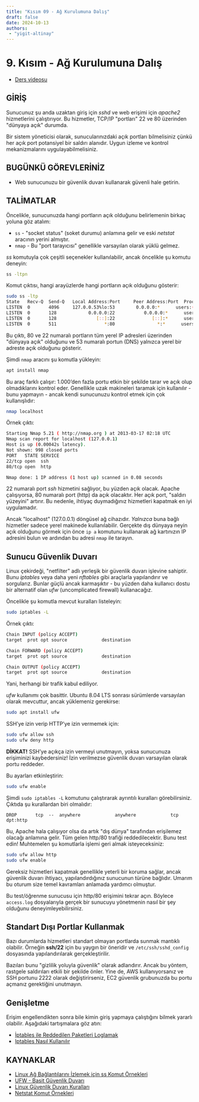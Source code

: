 ```yaml
---
title: "Kısım 09 - Ağ Kurulumuna Dalış"
draft: false
date: 2024-10-13
authors:
 - "yigit-altinay"
---
```


# 9. Kısım - Ağ Kurulumuna Dalış

* [Ders videosu](https://youtu.be/47BWW-SyAa8)

## GİRİŞ

Sunucunuz şu anda uzaktan giriş için *sshd* ve web erişimi için *apache2* hizmetlerini çalıştırıyor. Bu hizmetler, TCP/IP "portları" 22 ve 80 üzerinden "dünyaya açık" durumda.  

Bir sistem yöneticisi olarak, sunucularınızdaki açık portları bilmelisiniz çünkü her açık port potansiyel bir saldırı alanıdır. Uygun izleme ve kontrol mekanizmalarını uygulayabilmelisiniz.  

## BUGÜNKÜ GÖREVLERİNİZ

* Web sunucunuzu bir güvenlik duvarı kullanarak güvenli hale getirin.

## TALİMATLAR

Öncelikle, sunucunuzda hangi portların açık olduğunu belirlemenin birkaç yoluna göz atalım:  

* `ss` - "socket status" (soket durumu) anlamına gelir ve eski *netstat* aracının yerini almıştır.  
* `nmap` - Bu "port tarayıcısı" genellikle varsayılan olarak yüklü gelmez.  

*ss* komutuyla çok çeşitli seçenekler kullanılabilir, ancak öncelikle şu komutu deneyin:  

```bash
ss -ltpn
```

Komut çıktısı, hangi arayüzlerde hangi portların açık olduğunu gösterir:

```bash
sudo ss -ltp
State   Recv-Q  Send-Q   Local Address:Port     Peer Address:Port  Process
LISTEN  0       4096     127.0.0.53%lo:53        0.0.0.0:*      users:(("systemd-resolve",pid=364,fd=13))
LISTEN  0       128            0.0.0.0:22           0.0.0.0:*      users:(("sshd",pid=625,fd=3))
LISTEN  0       128               [::]:22              [::]:*      users:(("sshd",pid=625,fd=4))
LISTEN  0       511                  *:80                *:*      users:(("apache2",pid=106630,fd=4),("apache2",pid=106629,fd=4),("apache2",pid=106627,fd=4))
```

Bu çıktı, 80 ve 22 numaralı portların tüm yerel IP adresleri üzerinden "dünyaya açık" olduğunu ve 53 numaralı portun (DNS) yalnızca yerel bir adreste açık olduğunu gösterir.

Şimdi `nmap` aracını şu komutla yükleyin:  

```bash
apt install nmap
```

Bu araç farklı çalışır: 1.000’den fazla portu etkin bir şekilde tarar ve açık olup olmadıklarını kontrol eder. Genellikle uzak makineleri taramak için kullanılır - bunu yapmayın - ancak kendi sunucunuzu kontrol etmek için çok kullanışlıdır:

```bash
nmap localhost
```

Örnek çıktı:  

```bash
Starting Nmap 5.21 ( http://nmap.org ) at 2013-03-17 02:18 UTC
Nmap scan report for localhost (127.0.0.1)
Host is up (0.00042s latency).
Not shown: 998 closed ports
PORT   STATE SERVICE
22/tcp open  ssh
80/tcp open  http

Nmap done: 1 IP address (1 host up) scanned in 0.08 seconds
```

22 numaralı port *ssh* hizmetini sağlıyor, bu yüzden açık olacak. Apache çalışıyorsa, 80 numaralı port (http) da açık olacaktır. Her açık port, "saldırı yüzeyini" artırır. Bu nedenle, ihtiyaç duymadığınız hizmetleri kapatmak en iyi uygulamadır.  

Ancak "localhost" (127.0.0.1) döngüsel ağ cihazıdır. *Yalnızca* buna bağlı hizmetler sadece yerel makinede kullanılabilir. Gerçekte dış dünyaya neyin açık olduğunu görmek için önce `ip a` komutunu kullanarak ağ kartınızın IP adresini bulun ve ardından bu adresi `nmap` ile tarayın.  

## Sunucu Güvenlik Duvarı

Linux çekirdeği, "netfilter" adlı yerleşik bir güvenlik duvarı işlevine sahiptir. Bunu *iptables* veya daha yeni *nftables* gibi araçlarla yapılandırır ve sorgularız. Bunlar güçlü ancak karmaşıktır - bu yüzden daha kullanıcı dostu bir alternatif olan *ufw* (uncomplicated firewall) kullanacağız.  

Öncelikle şu komutla mevcut kuralları listeleyin:  

```bash
sudo iptables -L
```

Örnek çıktı:

```bash
Chain INPUT (policy ACCEPT)
target  prot opt source             destination

Chain FORWARD (policy ACCEPT)
target  prot opt source             destination

Chain OUTPUT (policy ACCEPT)
target  prot opt source             destination
```

Yani, herhangi bir trafik kabul ediliyor.  

*ufw* kullanımı çok basittir. Ubuntu 8.04 LTS sonrası sürümlerde varsayılan olarak mevcuttur, ancak yüklemeniz gerekirse:

```bash
sudo apt install ufw
```

SSH’ye izin verip HTTP’ye izin vermemek için:

```bash
sudo ufw allow ssh
sudo ufw deny http
```

**DİKKAT!** SSH’ye açıkça izin vermeyi unutmayın, yoksa sunucunuza erişiminizi kaybedersiniz! İzin verilmezse güvenlik duvarı varsayılan olarak portu reddeder.  

Bu ayarları etkinleştirin:

```bash
sudo ufw enable
```

Şimdi `sudo iptables -L` komutunu çalıştırarak ayrıntılı kuralları görebilirsiniz. Çıktıda şu kurallardan biri olmalıdır:

```
DROP       tcp  --  anywhere             anywhere             tcp dpt:http
```

Bu, Apache hala çalışıyor olsa da artık "dış dünya" tarafından erişilemez olacağı anlamına gelir. Tüm gelen http/80 trafiği reddedilecektir. Bunu test edin! Muhtemelen şu komutlarla işlemi geri almak isteyeceksiniz:  

```bash
sudo ufw allow http
sudo ufw enable
```

Gereksiz hizmetleri kapatmak genellikle yeterli bir koruma sağlar, ancak güvenlik duvarı ihtiyacı, yapılandırdığınız sunucunun türüne bağlıdır. Umarım bu oturum size temel kavramları anlamada yardımcı olmuştur.  

Bu test/öğrenme sunucusu için http/80 erişimini tekrar açın. Böylece `access.log` dosyalarıyla gerçek bir sunucuyu yönetmenin nasıl bir şey olduğunu deneyimleyebilirsiniz.  

## Standart Dışı Portlar Kullanmak

Bazı durumlarda hizmetleri standart olmayan portlarda sunmak mantıklı olabilir. Örneğin **ssh/22** için bu yaygın bir öneridir ve `/etc/ssh/sshd_config` dosyasında yapılandırılarak gerçekleştirilir.  

Bazıları bunu "gizlilik yoluyla güvenlik" olarak adlandırır. Ancak bu yöntem, rastgele saldırıları etkili bir şekilde önler. Yine de, AWS kullanıyorsanız ve SSH portunu 2222 olarak değiştirirseniz, EC2 güvenlik grubunuzda bu portu açmanız gerektiğini unutmayın.  

## Genişletme

Erişim engellendikten sonra bile kimin giriş yapmaya çalıştığını bilmek yararlı olabilir. Aşağıdaki tartışmalara göz atın:  

* [İptables ile Reddedilen Paketleri Loglamak](http://www.thegeekstuff.com/2012/08/iptables-log-packets/)  
* [Iptables Nasıl Kullanılır](https://help.ubuntu.com/community/IptablesHowTo)  

## KAYNAKLAR

- [Linux Ağ Bağlantılarını İzlemek için ss Komut Örnekleri](https://www.tecmint.com/ss-command-examples-in-linux/)  
- [UFW - Basit Güvenlik Duvarı](https://help.ubuntu.com/community/UFW)  
- [Linux Güvenlik Duvarı Kuralları](http://linuxconfig.org/collection-of-basic-linux-firewall-iptables-rules)  
- [Netstat Komut Örnekleri](http://www.thegeekstuff.com/2010/03/netstat-command-examples/)  

